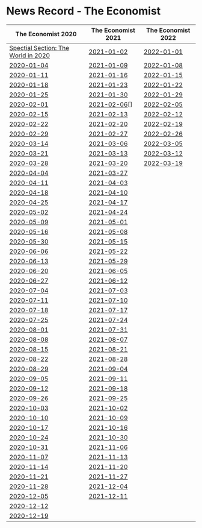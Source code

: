 # News Record - The Economist

| The Economist 2020                                    | The Economist 2021         | The Economist 2022       |
| ----------------------------------------------------- | -------------------------- | ------------------------ |
| [Spectial Section: The World in 2020](TheWorldin2020) | [2021-01-02](2021-01-02)   | [2022-01-01](2022-01-01) |
| [2020-01-04](2020-01-04)                              | [2021-01-09](2021-01-09)   | [2022-01-08](2022-01-08) |
| [2020-01-11](2020-01-11)                              | [2021-01-16](2021-01-16)   | [2022-01-15](2022-01-15) |
| [2020-01-18](2020-01-18)                              | [2021-01-23](2021-01-23)   | [2022-01-22](2022-01-22) |
| [2020-01-25](2020-01-25)                              | [2021-01-30](2021-01-30)   | [2022-01-29](2022-01-29) |
| [2020-02-01](2020-02-01)                              | [2021-02-06](2021-02-06)[] | [2022-02-05](2022-02-05) |
| [2020-02-15](2020-02-15)                              | [2021-02-13](2021-02-13)   | [2022-02-12](2022-02-12) |
| [2020-02-22](2020-02-22)                              | [2021-02-20](2021-02-20)   | [2022-02-19](2022-02-19) |
| [2020-02-29](2020-02-29)                              | [2021-02-27](2021-02-27)   | [2022-02-26](2022-02-26) |
| [2020-03-14](2020-03-14)                              | [2021-03-06](2021-03-06)   | [2022-03-05](2022-03-05) |
| [2020-03-21](2020-03-21)                              | [2021-03-13](2021-03-13)   | [2022-03-12](2022-03-12) |
| [2020-03-28](2020-03-28)                              | [2021-03-20](2021-03-20)   | [2022-03-19](2022-03-19) |
| [2020-04-04](2020-04-04)                              | [2021-03-27](2021-03-27)   |                          |
| [2020-04-11](2020-04-11)                              | [2021-04-03](2021-04-03)   |                          |
| [2020-04-18](2020-04-18)                              | [2021-04-10](2021-04-10)   |                          |
| [2020-04-25](2020-04-25)                              | [2021-04-17](2021-04-17)   |                          |
| [2020-05-02](2020-05-02)                              | [2021-04-24](2021-04-24)   |                          |
| [2020-05-09](2020-05-09)                              | [2021-05-01](2021-05-01)   |                          |
| [2020-05-16](2020-05-16)                              | [2021-05-08](2021-05-08)   |                          |
| [2020-05-30](2020-05-30)                              | [2021-05-15](2021-05-15)   |                          |
| [2020-06-06](2020-06-06)                              | [2021-05-22](2021-05-22)   |                          |
| [2020-06-13](2020-06-13)                              | [2021-05-29](2021-05-29)   |                          |
| [2020-06-20](2020-06-20)                              | [2021-06-05](2021-06-05)   |                          |
| [2020-06-27](2020-06-27)                              | [2021-06-12](2021-06-12)   |                          |
| [2020-07-04](2020-07-04)                              | [2021-07-03](2021-07-03)   |                          |
| [2020-07-11](2020-07-11)                              | [2021-07-10](2021-07-10)   |                          |
| [2020-07-18](2020-07-18)                              | [2021-07-17](2021-07-17)   |                          |
| [2020-07-25](2020-07-25)                              | [2021-07-24](2021-07-24)   |                          |
| [2020-08-01](2020-08-01)                              | [2021-07-31](2021-07-31)   |                          |
| [2020-08-08](2020-08-08)                              | [2021-08-07](2021-08-07)   |                          |
| [2020-08-15](2020-08-15)                              | [2021-08-21](2021-08-21)   |                          |
| [2020-08-22](2020-08-22)                              | [2021-08-28](2021-08-28)   |                          |
| [2020-08-29](2020-08-29)                              | [2021-09-04](2021-09-04)   |                          |
| [2020-09-05](2020-09-05)                              | [2021-09-11](2021-09-11)   |                          |
| [2020-09-12](2020-09-12)                              | [2021-09-18](2021-09-18)   |                          |
| [2020-09-26](2020-09-26)                              | [2021-09-25](2021-09-25)   |                          |
| [2020-10-03](2020-10-03)                              | [2021-10-02](2021-10-02)   |                          |
| [2020-10-10](2020-10-10)                              | [2021-10-09](2021-10-09)   |                          |
| [2020-10-17](2020-10-17)                              | [2021-10-16](2021-10-16)   |                          |
| [2020-10-24](2020-10-24)                              | [2021-10-30](2021-10-30)   |                          |
| [2020-10-31](2020-10-31)                              | [2021-11-06](2021-11-06)   |                          |
| [2020-11-07](2020-11-07)                              | [2021-11-13](2021-11-13)   |                          |
| [2020-11-14](2020-11-14)                              | [2021-11-20](2021-11-20)   |                          |
| [2020-11-21](2020-11-21)                              | [2021-11-27](2021-11-27)   |                          |
| [2020-11-28](2020-11-28)                              | [2021-12-04](2021-12-04)   |                          |
| [2020-12-05](2020-12-05)                              | [2021-12-11](2021-12-11)   |                          |
| [2020-12-12](2020-12-12)                              |                            |                          |
| [2020-12-19](2020-12-19)                              |                            |                          |
